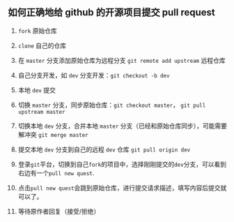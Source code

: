 ## 如何正确地给 github 的开源项目提交 pull request

1. `fork` 原始仓库

2. `clone` 自己的仓库

3. 在 `master` 分支添加原始仓库为远程分支 `git remote add upstream` 远程仓库

4. 自己分支开发，如 `dev` 分支开发：`git checkout -b dev`

5. 本地 `dev` 提交

6. 切换 `master` 分支，同步原始仓库：`git checkout master`， `git pull upstream master`

7. 切换本地 `dev` 分支，合并本地 `master` 分支（已经和原始仓库同步），可能需要解冲突 `git merge master`

8. 提交本地 `dev` 分支到自己的远程 `dev` 仓库  `git pull origin dev`

9. 登录`git`平台，切换到自己`fork`的项目中，选择刚刚提交的`dev`分支，可以看到右边有一个`pull new quest`.

10. 点击`pull new quest`会跳到原始仓库，进行提交请求描述，填写内容后提交就可以了。

11. 等待原作者回复（接受/拒绝）

